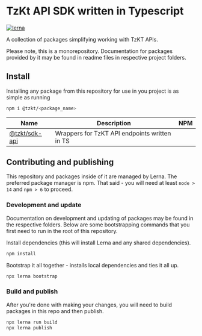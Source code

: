 # TzKt API SDK written in Typescript

[![lerna](https://img.shields.io/badge/maintained%20with-lerna-cc00ff.svg)](https://lerna.js.org/)

A collection of packages simplifying working with TzKT APIs.

Please note, this is a monorepository. Documentation for packages provided by it may be found in readme files in respective project folders.

## Install

Installing any package from this repository for use in you project is as simple as running

```bash
npm i @tzkt/<package_name>
```

| Name                | Description                      | NPM                                                            |
| ------------------- | -------------------------------- | -------------------------------------------------------------- |
| [@tzkt/sdk-api](https://github.com/tzkt/api-sdk-ts/tree/main/packages/sdk-api)     | Wrappers for TzKT API endpoints written in TS |  |

## Contributing and publishing

This repository and packages inside of it are managed by Lerna. The preferred package manager is npm. That said - you will need at least `node > 14` and `npm > 6` to proceed.

### Development and update

Documentation on development and updating of packages may be found in the respective folders. Below are some bootstrapping commands that you first need to run in the root of this repository.

Install dependencies (this will install Lerna and any shared dependencies).

```bash
npm install
```

Bootstrap it all together - installs local dependencies and ties it all up.

```bash
npx lerna bootstrap
```

### Build and publish

After you're done with making your changes, you will need to build packages in this repo and then publish.

```bash
npx lerna run build
npx lerna publish
```
